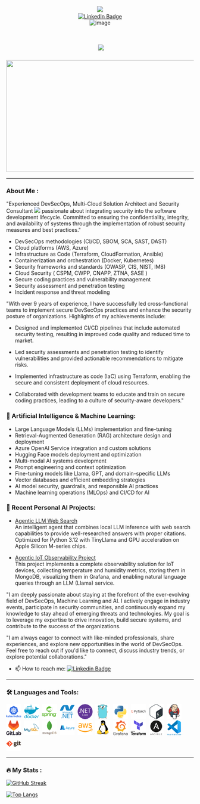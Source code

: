 <div id="header" align="center">
  <img src="https://media.giphy.com/media/M9gbBd9nbDrOTu1Mqx/giphy.gif" width="100"/>
</div>

<div id="badges" align="center">
  <a href="https://www.linkedin.com/in/htunnthuthuu/">
     <img src="https://img.shields.io/badge/LinkedIn-blue?style=for-the-badge&logo=linkedin&logoColor=white" alt="LinkedIn Badge"/>

  </a>
</div>

<div id="QR" align="center">
  <img width="130" alt="image" src="https://github.com/Htunn/Htunn/assets/27616115/52f9f28b-3c33-47db-8099-f79264f29cd4"/>
</div>

<h1 align="center">
  <img src="https://komarev.com/ghpvc/?username=htunn&style=flat-square&color=blue" alt=""/>
  <img src="https://media.giphy.com/media/hvRJCLFzcasrR4ia7z/giphy.gif" width="30px"/>
</h1>

<div align="center">
  <img src="https://media.giphy.com/media/dWesBcTLavkZuG35MI/giphy.gif" width="600" height="300"/>
</div>

---

### About Me :

"Experienced DevSecOps, Multi-Cloud Solution Architect and Security Consultant <img src="https://media.giphy.com/media/WUlplcMpOCEmTGBtBW/giphy.gif" width="30"> passionate about integrating security into the software development lifecycle. Committed to ensuring the confidentiality, integrity, and availability of systems through the implementation of robust security measures and best practices."

- DevSecOps methodologies (CI/CD, SBOM, SCA, SAST, DAST)
- Cloud platforms (AWS, Azure)
- Infrastructure as Code (Terraform, CloudFormation, Ansible)
- Containerization and orchestration (Docker, Kubernetes)
- Security frameworks and standards (OWASP, CIS, NIST, IM8)
- Cloud Security ( CSPM, CWPP, CNAPP, ZTNA, SASE )
- Secure coding practices and vulnerability management
- Security assessment and penetration testing
- Incident response and threat modeling

"With over 9 years of experience, I have successfully led cross-functional teams to implement secure DevSecOps practices and enhance the security posture of organizations. Highlights of my achievements include:

- Designed and implemented CI/CD pipelines that include automated security testing, resulting in improved code quality and reduced time to market.

- Led security assessments and penetration testing to identify vulnerabilities and provided actionable recommendations to mitigate risks.

- Implemented infrastructure as code (IaC) using Terraform, enabling the secure and consistent deployment of cloud resources.

- Collaborated with development teams to educate and train on secure coding practices, leading to a culture of security-aware developers."

### 🤖 Artificial Intelligence & Machine Learning:

- Large Language Models (LLMs) implementation and fine-tuning
- Retrieval-Augmented Generation (RAG) architecture design and deployment
- Azure OpenAI Service integration and custom solutions
- Hugging Face models deployment and optimization
- Multi-modal AI systems development
- Prompt engineering and context optimization
- Fine-tuning models like Llama, GPT, and domain-specific LLMs
- Vector databases and efficient embedding strategies
- AI model security, guardrails, and responsible AI practices
- Machine learning operations (MLOps) and CI/CD for AI


### 🔄 Recent Personal AI Projects:

- [Agentic LLM Web Search](https://github.com/Htunn/agentic-llm-search)  
  An intelligent agent that combines local LLM inference with web search capabilities to provide well-researched answers with proper citations. Optimized for Python 3.12 with TinyLlama and GPU acceleration on Apple Silicon M-series chips.

- [Agentic IoT Observability Project](https://github.com/Htunn/agentic-iot-observability)  
  This project implements a complete observability solution for IoT devices, collecting temperature and humidity metrics, storing them in MongoDB, visualizing them in Grafana, and enabling natural language queries through an LLM (Llama) service.


"I am deeply passionate about staying at the forefront of the ever-evolving field of DevSecOps, Machine Learning and AI. I actively engage in industry events, participate in security communities, and continuously expand my knowledge to stay ahead of emerging threats and technologies. My goal is to leverage my expertise to drive innovation, build secure systems, and contribute to the success of the organizations.


"I am always eager to connect with like-minded professionals, share experiences, and explore new opportunities in the world of DevSecOps. Feel free to reach out if you'd like to connect, discuss industry trends, or explore potential collaborations."
- 📫 How to reach me: [![Linkedin Badge](https://img.shields.io/badge/LinkedIn-blue?style=for-the-badge&logo=linkedin&logoColor=white)](https://www.linkedin.com/in/htunnthuthuu/)

---
### 🛠️ Languages and Tools:
<div>
  <img src="https://github.com/devicons/devicon/blob/master/icons/kubernetes/kubernetes-plain-wordmark.svg" title="kubernetes" alt="kubernetes" width="40" height="40"/>&nbsp;
  <img src="https://github.com/devicons/devicon/blob/master/icons/docker/docker-plain-wordmark.svg" title="Docker" alt="Docker" width="40" height="40"/>&nbsp;
  <img src="https://github.com/devicons/devicon/blob/master/icons/spring/spring-original-wordmark.svg" title="Spring" alt="Spring" width="40" height="40"/>&nbsp;
  <img src="https://github.com/devicons/devicon/blob/master/icons/dot-net/dot-net-plain-wordmark.svg" title="dot-net" alt="dot-net" width="40" height="40"/>&nbsp;
  <img src="https://github.com/devicons/devicon/blob/master/icons/dotnetcore/dotnetcore-original.svg" title="dotnetcore" alt="dotnetcore" width="40" height="40"/>&nbsp;
  <img src="https://github.com/devicons/devicon/blob/master/icons/go/go-original.svg" title="go" alt="go " width="40" height="40"/>&nbsp;
  <img src="https://github.com/devicons/devicon/blob/master/icons/python/python-original.svg"  title="python" alt="python" width="40" height="40"/>&nbsp;
  <img src="https://github.com/devicons/devicon/blob/master/icons/pytorch/pytorch-original-wordmark.svg" title="pytorch" alt="pytorch" width="40" height="40"/>&nbsp;
  <img src="https://github.com/devicons/devicon/blob/master/icons/bash/bash-original.svg" title="bash" alt="bash" width="40" height="40"/>&nbsp;
  <img src="https://github.com/devicons/devicon/blob/master/icons/jenkins/jenkins-original.svg" title="jenkins" alt="jenkins" width="40" height="40"/>&nbsp;
  <img src="https://github.com/devicons/devicon/blob/master/icons/gitlab/gitlab-original-wordmark.svg" title="gitlab"  alt="gitlab" width="40" height="40"/>&nbsp;
  <img src="https://github.com/devicons/devicon/blob/master/icons/mysql/mysql-original-wordmark.svg" title="MySQL"  alt="MySQL" width="40" height="40"/>&nbsp;
  <img src="https://github.com/devicons/devicon/blob/master/icons/mongodb/mongodb-original-wordmark.svg" title="mongodb"  alt="mongodb" width="40" height="40"/>&nbsp;
  <img src="https://github.com/devicons/devicon/blob/master/icons/azure/azure-original-wordmark.svg" title="azure" alt="azure" width="40" height="40"/>&nbsp;
  <img src="https://github.com/devicons/devicon/blob/master/icons/amazonwebservices/amazonwebservices-plain-wordmark.svg" title="AWS" alt="AWS" width="40" height="40"/>&nbsp;
  <img src="https://github.com/devicons/devicon/blob/master/icons/linux/linux-original.svg" title="linux" alt="linux" width="40" height="40"/>&nbsp;
  <img src="https://github.com/devicons/devicon/blob/master/icons/grafana/grafana-original-wordmark.svg" title="grafana" alt="grafana" width="40" height="40"/>&nbsp;
  <img src="https://github.com/devicons/devicon/blob/master/icons/terraform/terraform-original-wordmark.svg" title="terraform" alt="terraform" width="40" height="40"/>&nbsp;
  <img src="https://github.com/devicons/devicon/blob/master/icons/ansible/ansible-original-wordmark.svg" title="ansible" alt="ansible" width="40" height="40"/>&nbsp;
  <img src="https://github.com/devicons/devicon/blob/master/icons/vscode/vscode-original-wordmark.svg" title="vscode" alt="vscode" width="40" height="40"/>&nbsp;
  <img src="https://github.com/devicons/devicon/blob/master/icons/git/git-original-wordmark.svg" title="Git" **alt="Git" width="40" height="40"/>
</div>


---
### 🔥 My Stats :
[![GitHub Streak](http://github-readme-streak-stats.herokuapp.com?user=htunn&theme=dark&background=000000)](https://git.io/streak-stats)

[![Top Langs](https://github-readme-stats.vercel.app/api/top-langs/?username=htunn)](https://github.com/htunn/github-readme-stats)


